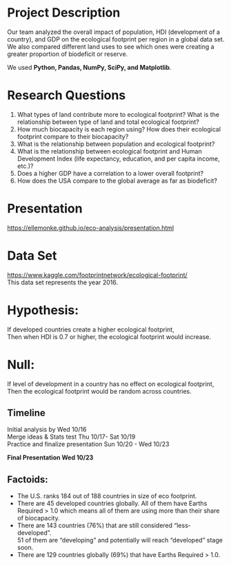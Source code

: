 # Project Description
Our team analyzed the overall impact of population, HDI (development of a country), and GDP on the ecological footprint per region in a global data set. We also compared different land uses to see which ones were creating a greater proportion of biodeficit or reserve.

We used **Python, Pandas, NumPy, SciPy, and Matplotlib**.

# Research Questions
1. What types of land contribute more to ecological footprint? What is the relationship between type of land and total ecological footprint?
2. How much biocapacity is each region using? How does their ecological footprint compare to their biocapacity?
3. What is the relationship between population and ecological footprint?
4. What is the relationship between ecological footprint and Human Development Index (life expectancy, education, and per capita income, etc.)? 
5. Does a higher GDP have a correlation to a lower overall footprint?
6. How does the USA compare to the global average as far as biodeficit?

# Presentation
https://ellemonke.github.io/eco-analysis/presentation.html

# Data Set
https://www.kaggle.com/footprintnetwork/ecological-footprint/<br>
This data set represents the year 2016.

# Hypothesis:
If developed countries create a higher ecological footprint,<br>
Then when HDI is 0.7 or higher, the ecological footprint would increase.

# Null: 
If level of development in a country has no effect on ecological footprint,<br>
Then the ecological footprint would be random across countries.

## Timeline
Initial analysis by Wed 10/16<br>
Merge ideas & Stats test Thu 10/17- Sat 10/19<br>
Practice and finalize presentation Sun 10/20 - Wed 10/23<br>

**Final Presentation Wed 10/23**

## Factoids:
- The U.S. ranks 184 out of 188 countries in size of eco footprint. 
- There are 45 developed countries globally. All of them have Earths Required > 1.0 which means all of them are using more than their share of biocapacity. 
- There are 143 countries (76%) that are still considered “less-developed”.<br>
51 of them are “developing” and potentially will reach “developed” stage soon.
- There are 129 countries globally (69%) that have Earths Required > 1.0.

